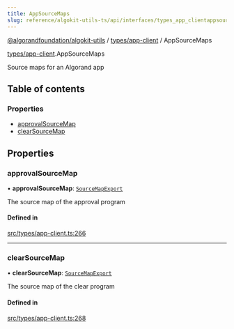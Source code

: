 ```yaml
---
title: AppSourceMaps
slug: reference/algokit-utils-ts/api/interfaces/types_app_clientappsourcemaps
---
```


[@algorandfoundation/algokit-utils](/reference/algokit-utils-ts/api/overview) / [types/app-client](/reference/algokit-utils-ts/api/modules/types_app_client/) / AppSourceMaps

[types/app-client](/reference/algokit-utils-ts/api/modules/types_app_client/).AppSourceMaps

Source maps for an Algorand app

## Table of contents

### Properties

- [approvalSourceMap](#approvalsourcemap)
- [clearSourceMap](#clearsourcemap)

## Properties

### approvalSourceMap

• **approvalSourceMap**: [`SourceMapExport`](/reference/algokit-utils-ts/api/interfaces/types_app_clientsourcemapexport/)

The source map of the approval program

#### Defined in

[src/types/app-client.ts:266](https://github.com/algorandfoundation/algokit-utils-ts/blob/main/src/types/app-client.ts#L266)

---

### clearSourceMap

• **clearSourceMap**: [`SourceMapExport`](/reference/algokit-utils-ts/api/interfaces/types_app_clientsourcemapexport/)

The source map of the clear program

#### Defined in

[src/types/app-client.ts:268](https://github.com/algorandfoundation/algokit-utils-ts/blob/main/src/types/app-client.ts#L268)
